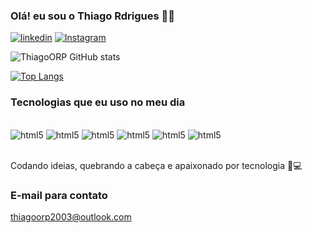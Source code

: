 ### Olá! eu sou o Thiago Rdrigues 🤙🏻
[![linkedin](https://img.shields.io/badge/LinkedIn-0077B5?style=for-the-badge&logo=linkedin&logoColor=white)](https://www.linkedin.com/in/thiago-o-r-pereira)
[![Instagram](https://img.shields.io/badge/Instagram-E4405F?style=for-the-badge&logo=instagram&logoColor=white)](https://www.instagram.com/thiago_orp2?igsh=NHljdGVwd2FhdTI0)

![ThiagoORP GitHub stats](https://github-readme-stats.vercel.app/api?username=thiaoorp2003&show_icons=true&theme=radical)

[![Top Langs](https://github-readme-stats.vercel.app/api/top-langs/?username=thiaoorp2003&layout=donut&theme=radical)](https://github.com/anuraghazra/github-readme-stats)

### Tecnologias que eu uso no meu dia 

<div style="display: inline_block"><br/>
<img aling="center" alt="html5" src="https://img.shields.io/badge/HTML5-E34F26?style=for-the-badge&logo=html5&logoColor=white" />
<img aling="center" alt="html5" src="https://img.shields.io/badge/CSS3-1572B6?style=for-the-badge&logo=css3&logoColor=white" />
<img aling="center" alt="html5" src="https://img.shields.io/badge/JavaScript-F7DF1E?style=for-the-badge&logo=javascript&logoColor=black" />
<img aling="center" alt="html5" src="https://img.shields.io/badge/Node.js-43853D?style=for-the-badge&logo=node.js&logoColor=white" />
<img aling="center" alt="html5" src="https://img.shields.io/badge/Python-3776AB?style=for-the-badge&logo=python&logoColor=white" />
<img aling="center" alt="html5" src="https://img.shields.io/badge/React_Native-20232A?style=for-the-badge&logo=react&logoColor=61DAFB" />
</div><br/>

Codando ideias, quebrando a cabeça e apaixonado por tecnologia 🚀💻

### E-mail para contato 
thiagoorp2003@outlook.com
